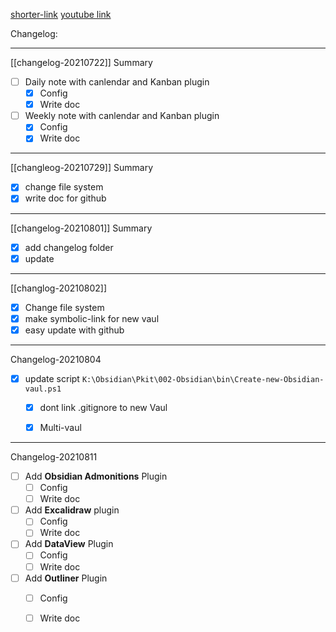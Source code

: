 [shorter-link](https://google.com)
[youtube link](https://www.youtube.com/watch?v=GUtXbwqS3iQ)

Changelog:

---
[[changelog-20210722]] 
Summary
- [ ] Daily note  with canlendar and Kanban plugin
	- [x] Config 
	- [x] Write doc
- [ ] Weekly note with canlendar and Kanban plugin
	- [x] Config 
	- [x] Write doc

---
[[changleog-20210729]] 
Summary
- [x] change file system
- [x] write doc for github

---
[[changelog-20210801]] 
Summary
- [x] add changelog folder
- [x] update

---
[[changlog-20210802]]
- [x] Change file system
- [x] make symbolic-link for new vaul
- [x] easy update with github

---
Changelog-20210804
- [x] update script `K:\Obsidian\Pkit\002-Obsidian\bin\Create-new-Obsidian-vaul.ps1`
	- [x] dont link .gitignore to new Vaul
	- [x] Multi-vaul


---
Changelog-20210811
- [ ] Add **Obsidian Admonitions** Plugin 
	- [ ] Config 
	- [ ] Write doc
- [ ] Add **Excalidraw** plugin
	- [ ] Config 
	- [ ] Write doc
- [ ] Add **DataView** Plugin
	- [ ] Config 
	- [ ] Write doc
- [ ] Add **Outliner** Plugin
	- [ ] Config 
	- [ ] Write doc

